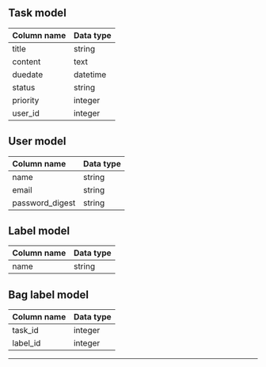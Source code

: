 ## Task model
| Column name | Data type |
|:------------|:-----------|
| title       | string     |
| content     | text       |
| duedate     | datetime   |
| status      | string     |
| priority    | integer    |
| user_id     | integer    |
## User model
| Column name | Data type |
|:----------------|:-----------|
| name            | string     |
| email           | string     |
| password_digest | string     |
## Label model
| Column name | Data type |
|:------------|:-----------|
| name           | string     |
##  Bag label model
| Column name | Data type |
|:------------|:-----------|
| task_id     | integer    |
| label_id    | integer    |
*****
